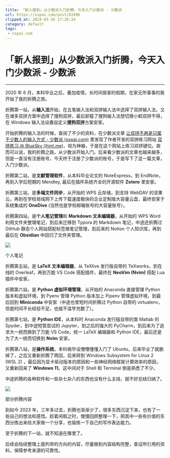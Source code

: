 ```yaml
---
title: 「新人报到」从少数派入门折腾，今天入门少数派 - 少数派
url: https://sspai.com/post/82496
clipped_at: 2024-03-26 17:26:34
category: default
tags: 
 - sspai.com
---
```



# 「新人报到」从少数派入门折腾，今天入门少数派 - 少数派

- - -

2020 年 6 月，本科毕业之后，叠加疫情，长时间居家的假期，在家无所事事的我开始了我的折腾之旅。

折腾第一站，从**输入法**开始，在五笔输入法和双拼输入法中选择了双拼输入法，又在诸多双拼方案中选择了搜狗双拼，最后卸载了搜狗输入法想切换小鹤双拼不得，在 Windows 输入法设置自定义**搜狗双拼**方案安家。

开始折腾的输入法的时候，查阅了不少的资料，在少数派文章 [让双拼不再是只属于少数人的输入方式 - 少数派 (sspai.com)](https://sspai.com/post/42667) 里发现了作者开发的双拼练习网站 [双拼练习 @ BlueSky (ihint.me)](https://sspai.com/link?target=https%3A%2F%2Fapi.ihint.me%2Fshuang%2F)，视为神器，于是在这个网站上练习双拼键位。故而可以说，我的折腾之路，从少数派开始入门。后来看少数派的文章也越来越多，但是一直没有注册账号，今天终于注册了少数派的账号，于是写下了这一篇文章，入门少数派。

折腾第二站，是**文献管理软件**，从本科毕业论文的 NoteExpress，到 EndNote，再到入学后短期的 Mendley, 最后在插件系统齐全的开源软件 **Zotero** 里安家。

折腾第三站，是**多端文件同步**，从开始的 WPS 云存储，到支持 WebDAV 的坚果云，再到在学校局域网下上传下载速度极快的企业定制版大容量云盘，最终安家于系统集成的 **OneDive** (当然也是学校邮箱账号的大容量账号）。

折腾第四站，是**个人笔记管理**和 **Markdown 文本编辑器**，从开始的 WPS Word 利用文件夹整理笔记，到后来迁移到 Typora 的 Markdown 笔记，中途还折腾过 GitHub 静态个人网站搭配标签做笔记管理，到后来的 Notion 个人知识库，再到最后在 **Obsidian** 中回归了文件夹管理。

![](https://kenyons.oss-cn-shenzhen.aliyuncs.com/img/1711445194-7c98298cd5f51c367b0215a47b6c8ebf.png)

个人笔记

折腾第五站，是 **LaTeX 文本编辑器**，从 TeXlive 发行版自带的 TeXworks，到在线的 Overleaf，再到万能 VS Code 搭配插件，最终在 **NeoVim (Nvim)** 搭配 Lua 插件中安家。

折腾第六站，是 **Python 虚拟环境管理**，从开始的 Anaconda 直接管理 Python 版本和虚拟环境，到 Pyenv 管理 Python 版本加上 Pipenv 管理虚拟环境，到最后回到 **Miniconda** 中安家（中途也曾短时间折腾过 Python 自带的 virtualenv，但是时间不长经验不足，也就不滥竽充数了）。

折腾第七站，是 **Python IDE**，从本科时 Anaconda 发行版自带的类 Matlab 的 Spyder，到中途短暂尝试的 Jupyter，到之后的强大的 PyCharm，到后来为了追求大一统而换到了万能 VS Code，统一 LaTeX 编辑器和 Python IDE，最后还是为了大一统而切换到 **Nvim** 安家。

折腾第八站，是**操作系统**，本科做毕设懵懵懂懂入门了 Ubuntu，后来毕业了就删掉了，之后又重新折腾了两回，后来转到 Windows Subsystem for Linux 2 (WSL 2) ，最后因为显卡驱动版本的原因和一些神经网络框架计算效率的原因，又重新回来了 **Windows 11**。这中间对于 Shell 和 Terminal 倒是熟悉了不少。

中途折腾的各种软件和一些杂七杂八的东西也没有什么主线，就不好总结归纳了。

![](https://kenyons.oss-cn-shenzhen.aliyuncs.com/img/1711445194-cc371a89ecb04e484bb66e2dfd807b32.png)

部分折腾内容

到如今 2023 年，三年多过去，折腾也渐渐少了，很多东西沉淀下来，也有了一些自己的想法和感悟。趁着闲暇之时，慢慢回顾整理一下，把其中一些有价值的东西分拣出来给大家做一个分享，也锻炼一下自己的写作表达能力。

至于折腾的下一站，就不知道在哪里了。

后续会陆续整理上面列举的方向的内容，尽量做到内容结构完整，查证所引用的资料，保障参考来源的可靠性。
